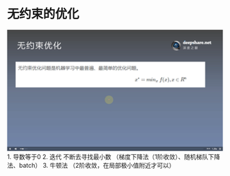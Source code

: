 # 无约束的优化
![](./img/4.1_1.png)
    1. 导数等于0
    2. 迭代 不断去寻找最小数  （梯度下降法（1阶收敛）、随机梯队下降法、batch）
    3. 牛顿法 （2阶收敛，在局部极小值附近才可以）



